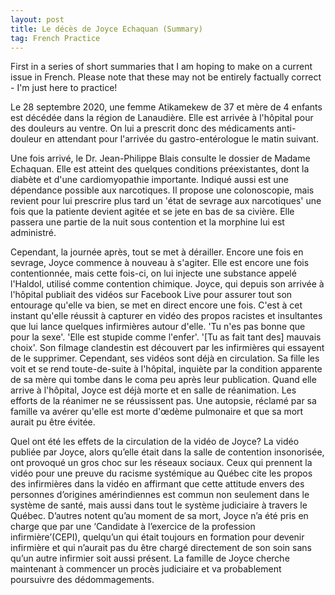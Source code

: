 ```yaml
---
layout: post
title: Le décès de Joyce Echaquan (Summary)
tag: French Practice
---
```


<div class="message">
  First in a series of short summaries that I am hoping to make on a current issue in French. Please note that these may not be entirely factually correct - I'm just here to practice!
</div>

Le 28 septembre 2020, une femme Atikamekew de 37 et mère de 4 enfants est décédée dans la région de Lanaudière. Elle est arrivée à l'hôpital pour des douleurs au ventre. On lui a prescrit donc des médicaments anti-douleur en attendant pour l'arrivée du gastro-entérologue le matin suivant. 

Une fois arrivé, le Dr. Jean-Philippe Blais consulte le dossier de Madame Echaquan. Elle est atteint des quelques conditions préexistantes, dont la diabète et d'une cardiomyopathie importante. Indiqué aussi est une dépendance possible aux narcotiques. Il propose une colonoscopie, mais revient pour lui prescrire plus tard un 'état de sevrage aux narcotiques' une fois que la patiente devient agitée et se jete en bas de sa civière. Elle passera une partie de la nuit sous contention et la morphine lui est administré.

Cependant, la journée après, tout se met à dérailler. Encore une fois en sevrage, Joyce commence à nouveau à s'agiter. Elle est encore une fois contentionnée, mais cette fois-ci, on lui injecte une substance appelé l'Haldol, utilisé comme contention chimique. Joyce, qui depuis son arrivée à l'hôpital publiait des vidéos sur Facebook Live pour assurer tout son entourage qu'elle va bien, se met en direct encore une fois. C'est à cet instant qu'elle réussit à capturer en vidéo des propos racistes et insultantes que lui lance quelques infirmières autour d'elle. 'Tu n'es pas bonne que pour la sexe'. 'Elle est stupide comme l'enfer'. '[Tu as fait tant des] mauvais choix'. Son filmage clandestin est découvert par les infirmières qui essayent de le supprimer. Cependant, ses vidéos sont déjà en circulation. Sa fille les voit et se rend toute-de-suite à l'hôpital, inquiète par la condition apparente de sa mère qui tombe dans le coma peu après leur publication. Quand elle arrive à l'hôpital, Joyce est déjà morte et en salle de réanimation. Les efforts de la réanimer ne se réussissent pas. Une autopsie, réclamé par sa famille va avérer qu'elle est morte d'œdème pulmonaire et que sa mort aurait pu être évitée. 

Quel ont été les effets de la circulation de la vidéo de Joyce?
La vidéo publiée par Joyce, alors qu’elle était dans la salle de contention insonorisée, ont provoqué un gros choc sur les réseaux sociaux. Ceux qui prennent la vidéo pour une preuve du racisme systémique au Québec cite les propos des infirmières dans la vidéo en affirmant que cette attitude envers des personnes d’origines amérindiennes est commun non seulement dans le système de santé, mais aussi dans tout le système judiciaire à travers le Québec. D’autres notent qu’au moment de sa mort, Joyce n’a été pris en charge que par une ‘Candidate à l’exercice de la profession infirmière’(CEPI), quelqu’un qui était toujours en formation pour devenir infirmière et qui n’aurait pas du être chargé directement de son soin sans qu’un autre infirmier soit aussi présent. La famille de Joyce cherche maintenant à commencer un procès judiciaire et va probablement poursuivre des dédommagements.



